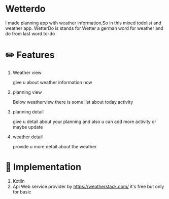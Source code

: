 # Wetterdo

I made planning app with weather information,So in this mixed todolist and weather app. WetterDo is stands for Wetter a german word for weather and do from last word to-do 

# :pencil2: Features
1. Weather view

   give u about weather information now
   
2. planning view

   Below weatherview there is some list about today activity
   
3. planning detail
   
   give u detail about your planning and also u can add more activity or maybe update
   
4. weather detail

   provide u more detail about the weather
# :wrench: Implementation
1. Kotlin
2. Api
   Web service provider by https://weatherstack.com/ it's free but only for basic

